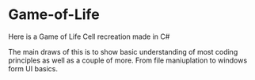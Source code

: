 # Game-of-Life
Here is a Game of Life Cell recreation made in C#

The main draws of this is to show basic understanding of most coding principles as well as a couple of more. 
From file maniuplation to windows form UI basics.
